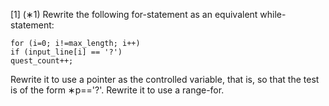 [1] (∗1) Rewrite the following for-statement as an equivalent while-statement:

    for (i=0; i!=max_length; i++)
    if (input_line[i] == '?')
    quest_count++;

Rewrite it to use a pointer as the controlled variable, that is, so that the test is of the form
∗p=='?'. Rewrite it to use a range-for.
